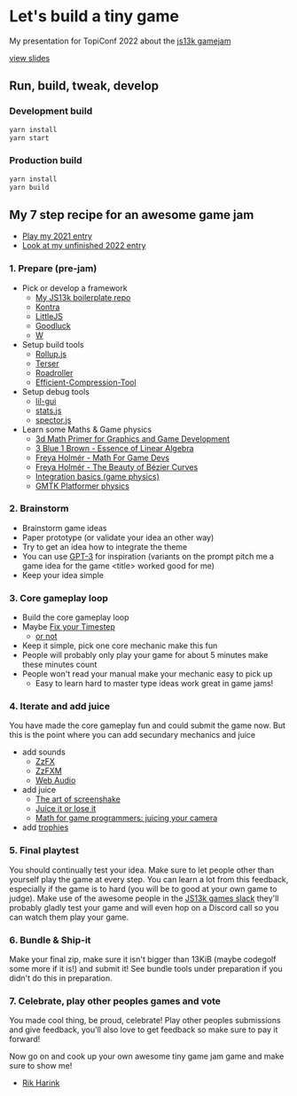 # Let's build a tiny game

My presentation for TopiConf 2022 about the [js13k gamejam](https://js13kgames.com/)

[view slides](https://rikharink.github.io/topiconf-2022)

## Run, build, tweak, develop

### Development build

```sh
yarn install
yarn start
```

### Production build

```sh
yarn install
yarn build
```

## My 7 step recipe for an awesome game jam

- [Play my 2021 entry](https://rikharink.github.io/js13k-2021-space)
- [Look at my unfinished 2022 entry](https://github.com/rikharink/js13k-2022-death)
  
### 1. Prepare (pre-jam)

- Pick or develop a framework
  - [My JS13k boilerplate repo](https://github.com/rikharink/js13k-boilerplate)
  - [Kontra](https://straker.github.io/kontra/)
  - [LittleJS](https://github.com/KilledByAPixel/LittleJS)
  - [Goodluck](https://github.com/piesku/goodluck)
  - [W](https://xem.github.io/W/)
- Setup build tools
  - [Rollup.js](https://www.rollupjs.org/guide/en/)
  - [Terser](https://terser.org/)
  - [Roadroller](https://lifthrasiir.github.io/roadroller/)
  - [Efficient-Compression-Tool](https://github.com/fhanau/Efficient-Compression-Tool)
- Setup debug tools
  - [lil-gui](https://lil-gui.georgealways.com/)
  - [stats.js](https://github.com/mrdoob/stats.js/)
  - [spector.js](https://spector.babylonjs.com/)
- Learn some Maths & Game physics
  - [3d Math Primer for Graphics and Game Development](https://gamemath.com/book/intro.html)
  - [3 Blue 1 Brown - Essence of Linear Algebra](https://www.youtube.com/playlist?list=PL0-GT3co4r2y2YErbmuJw2L5tW4Ew2O5B)
  - [Freya Holmér - Math For Game Devs](https://www.youtube.com/playlist?list=PLImQaTpSAdsD88wprTConznD1OY1EfK_V)
  - [Freya Holmér - The Beauty of Bézier Curves](https://www.youtube.com/watch?v=aVwxzDHniEw)
  - [Integration basics (game physics)](https://gafferongames.com/post/integration_basics/)
  - [GMTK Platformer physics](https://www.youtube.com/watch?v=zWi0jgghGcI)

### 2. Brainstorm

- Brainstorm game ideas
- Paper prototype (or validate your idea an other way)
- Try to get an idea how to integrate the theme
- You can use [GPT-3](https://beta.openai.com/overview) for inspiration (variants on the prompt pitch me a game idea for the game \<title\> worked good for me)
- Keep your idea simple

### 3. Core gameplay loop

- Build the core gameplay loop
- Maybe [Fix your Timestep](https://www.gafferongames.com/post/fix_your_timestep/)
  - [or not]()
- Keep it simple, pick one core mechanic make this fun
- People will probably only play your game for about 5 minutes make these minutes count
- People won't read your manual make your mechanic easy to pick up
  - Easy to learn hard to master type ideas work great in game jams!

### 4. Iterate and add juice

You have made the core gameplay fun and could submit the game now.
But this is the point where you can add secundary mechanics and juice

- add sounds
  - [ZzFX](https://github.com/KilledByAPixel/ZzFX)
  - [ZzFXM](https://keithclark.github.io/ZzFXM/)
  - [Web Audio](https://developer.mozilla.org/en-US/docs/Web/API/Web_Audio_API)
- add juice
  - [The art of screenshake](https://www.youtube.com/watch?v=AJdEqssNZ-U)
  - [Juice it or lose it](https://www.youtube.com/watch?v=Fy0aCDmgnxg)
  - [Math for game programmers: juicing your camera](https://www.youtube.com/watch?v=tu-Qe66AvtY)
- add [trophies](https://github.com/KilledByAPixel/OS13k#trophies)

### 5. Final playtest

You should continually test your idea. Make sure to let people other than yourself play the game at every step.
You can learn a lot from this feedback, especially if the game is to hard (you will be to good at your own game to judge). Make use of the awesome people in the [JS13k games slack](https://slack.js13kgames.com/) they'll probably gladly test your game and will even hop on a Discord call so you can watch them play your game.

### 6. Bundle & Ship-it

Make your final zip, make sure it isn't bigger than 13KiB (maybe codegolf some more if it is!) and submit it!
See bundle tools under preparation if you didn't do this in preparation.

### 7. Celebrate, play other peoples games and vote

You made cool thing, be proud, celebrate!
Play other peoples submissions and give feedback, you'll also love to get feedback so make sure to pay it forward!

Now go on and cook up your own awesome tiny game jam game and make sure to show me!

- [Rik Harink](mailto:rik@har.ink)
